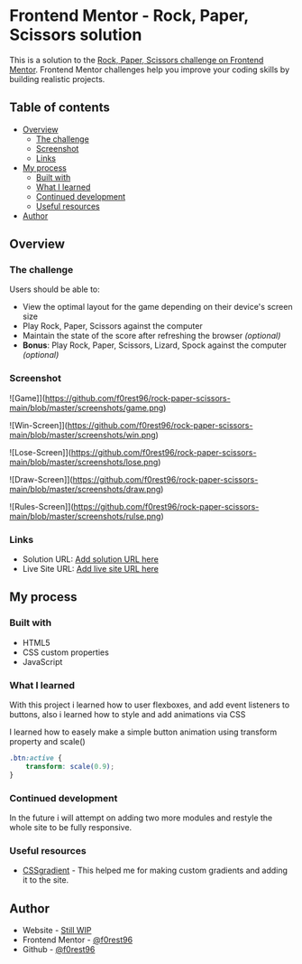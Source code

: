 # Frontend Mentor - Rock, Paper, Scissors solution

This is a solution to the [Rock, Paper, Scissors challenge on Frontend Mentor](https://www.frontendmentor.io/challenges/rock-paper-scissors-game-pTgwgvgH). Frontend Mentor challenges help you improve your coding skills by building realistic projects. 

## Table of contents

- [Overview](#overview)
  - [The challenge](#the-challenge)
  - [Screenshot](#screenshot)
  - [Links](#links)
- [My process](#my-process)
  - [Built with](#built-with)
  - [What I learned](#what-i-learned)
  - [Continued development](#continued-development)
  - [Useful resources](#useful-resources)
- [Author](#author)

## Overview

### The challenge

Users should be able to:

- View the optimal layout for the game depending on their device's screen size
- Play Rock, Paper, Scissors against the computer
- Maintain the state of the score after refreshing the browser _(optional)_
- **Bonus**: Play Rock, Paper, Scissors, Lizard, Spock against the computer _(optional)_

### Screenshot

![Game]](https://github.com/f0rest96/rock-paper-scissors-main/blob/master/screenshots/game.png)

![Win-Screen]](https://github.com/f0rest96/rock-paper-scissors-main/blob/master/screenshots/win.png)

![Lose-Screen]](https://github.com/f0rest96/rock-paper-scissors-main/blob/master/screenshots/lose.png)

![Draw-Screen]](https://github.com/f0rest96/rock-paper-scissors-main/blob/master/screenshots/draw.png)

![Rules-Screen]](https://github.com/f0rest96/rock-paper-scissors-main/blob/master/screenshots/rulse.png)

### Links

- Solution URL: [Add solution URL here](https://your-solution-url.com)
- Live Site URL: [Add live site URL here](https://your-live-site-url.com)

## My process

### Built with

- HTML5
- CSS custom properties
- JavaScript
### What I learned

With this project i learned how to user flexboxes, and add event listeners to buttons, also i learned how to style and add animations via CSS

I learned  how to easely make a simple button animation using transform property and scale()
```css
.btn:active {
    transform: scale(0.9);
}
```
### Continued development

In the future i will attempt on adding two more modules and restyle the whole site to be fully responsive.

### Useful resources

- [CSSgradient](https://cssgradient.io) - This helped me for making custom gradients and adding it to the site.
## Author

- Website - [Still WIP](#)
- Frontend Mentor - [@f0rest96](https://www.frontendmentor.io/profile/f0rest96)
- Github - [@f0rest96](https://github.com/f0rest96)

